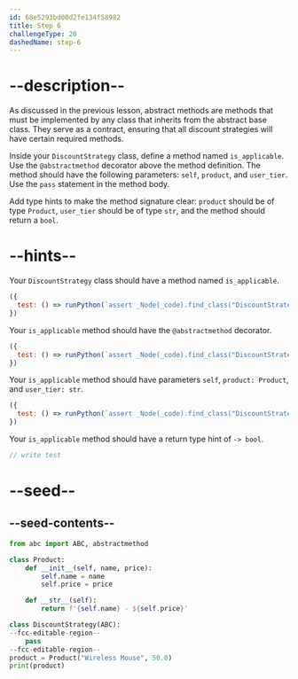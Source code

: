 ```yaml
---
id: 68e5293bd00d2fe134f58982
title: Step 6
challengeType: 20
dashedName: step-6
---
```


# --description--

As discussed in the previous lesson, abstract methods are methods that must be implemented by any class that inherits from the abstract base class. They serve as a contract, ensuring that all discount strategies will have certain required methods.

Inside your `DiscountStrategy` class, define a method named `is_applicable`. Use the `@abstractmethod` decorator above the method definition. The method should have the following parameters: `self`, `product`, and `user_tier`. Use the `pass` statement in the method body.

Add type hints to make the method signature clear: `product` should be of type `Product`, `user_tier` should be of type `str`, and the method should return a `bool`.

# --hints--

Your `DiscountStrategy` class should have a method named `is_applicable`.

```js
({
  test: () => runPython(`assert _Node(_code).find_class("DiscountStrategy").has_function("is_applicable")`)
})
```

Your `is_applicable` method should have the `@abstractmethod` decorator.

```js
({
  test: () => runPython(`assert _Node(_code).find_class("DiscountStrategy").find_function("is_applicable").has_decorators("abstractmethod")`)
})
```

Your `is_applicable` method should have parameters `self`, `product: Product`, and `user_tier: str`.

```js
({
  test: () => runPython(`assert _Node(_code).find_class("DiscountStrategy").find_function("is_applicable").has_args("self,product:Product,user_tier:str")`)
})
```

Your `is_applicable` method should have a return type hint of `-> bool`.

```js
// write test
```

# --seed--

## --seed-contents--

```py
from abc import ABC, abstractmethod

class Product:
    def __init__(self, name, price):
        self.name = name
        self.price = price

    def __str__(self):
        return f'{self.name} - ${self.price}'

class DiscountStrategy(ABC):
--fcc-editable-region--
    pass
--fcc-editable-region--
product = Product("Wireless Mouse", 50.0)
print(product)
```
